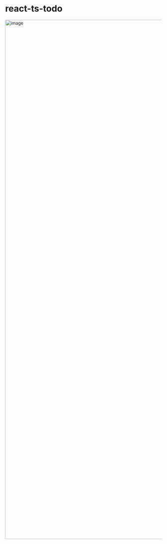 # react-ts-todo
<img width="1671" alt="image" src="https://user-images.githubusercontent.com/38819496/187023749-b082a9cf-9ba0-4682-80f5-10b7dc694e43.png">

